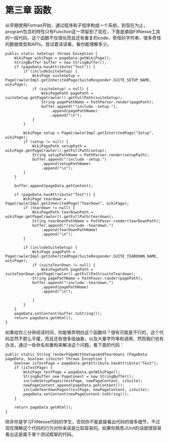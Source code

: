 # 第三章 函数

从早期使用Fortran开始，通过程序和子程序构成一个系统，到现在为止，program包含的特性只有Function这一项留到了现在，下面是摘自FitNesse工具的一段代码，这个函数不仅很长而且还有重复的code、奇怪的字符串，很多奇怪的数据类型和APIs。尝试着读读看，看你能理解多少。

    public static SeSetup) throws Exception {
        WikiPage wikiPage = pageData.getWikiPage();
        StringBuffer buffer = new StringBuffer();
        if (pageData.hasAttribute("Test")) {
            if (includeSuiteSetup) {
                WikiPage suiteSetup = PageCrawlerImpl.getInheritedPage(SuiteResponder.SUITE_SETUP_NAME, wikiPage);
                if (suiteSetup! = null) {
                    WikiPagePath pagePath = suiteSetup.getPageCrawler().getFullPath(suiteSetup);
                    String pagePathName = PathParser.render(pagePath);
                    buffer.append("!include -setup.").
                        .append(pagePathName)
                        .append("\n");
                }
            }
        
            WikiPage setup = PageCrawlerImpl.getInteritedPage("Setup", wikiPage);
            if (setup != null) {
                WikiPagePath setupPath = wikiPage.getPageCrawler().getFullPath(setup);
                String setupPathName = PathParser.render(setupPath);
                buffer.append("!include -setup.")
                    .append(setupPathName)
                    .append("\n");
            }
        }
        
        buffer.append(pageData.getContent);
        
        if (pageData.hasAttribute("Test")) {
            WikiPage teardown = PageCrawlerImpl.getInheritedPage("TearDown", wikiPage);
            if (teardown != null) {
                WikiPagePath tearDownPath = wikiPage.getPageCrawler().getFullPath(teardown);
                String tearDownPathName = PathPaser.rander(tearDownPath);
                buffer.append("!include -teardown.")
                    .append(tearDownPathName)
                    .append("\n");
            }
            
            if (includeSuiteSetup) {
                WikiPage pagePath = PageCrawlerImpl.getInheritedPage(SuiteResponder.SUITE_TEARDOWN_NAME, wikiPage);
                if (suiteTearDown != null) {
                    WikiPagePath pagePath = suiteTearDown.getPageCrawler().getFullPath(suiteTeardown);
                String pagePathName = PathPaser.rander(pagePath);
                buffer.append("!include -teardown.")
                    .append(pagePathName)
                    .append("\n");

                }
            }
        }
        pageData.setContent(buffer.toString());
        return pageData.getHtml();
    }
    
如果给你三分钟阅读时间，你能够弄明白这个函数吗？很有可能是不行的，这个代码显然不那么平缓，而且还有很多级抽象，以及大量字符串和调用，然而我们也有办法，通过一些命名和重构来解决这个问题。看下面的代码：

    public static String renderPageWithSetupsAndTeardowns (PageData pageData, boolean isSuite) throws Exception {
        boolean isTestPage = pageData.getAttribute.hasAttribute("Test");
        if (isTestPage) {
            WikiPage testPage = pageData.getWIkiPage();
            StringBuffer new PageConent = new StringBuffer();
            includeSetupPages(testPage, newPageContent, isSuite);
            newPageContent.append(pageData.getContent());
            includeTeardownPages(testPage, newPageContent, isSuite);
            pageData.setContent(newPageContent.toString());
        }
        
        return pageData.getHtml();
    }

除非你是学习FitNesse代码的学生，否则你不能直接看出代码的很多细节，不过现在理解这个代码的行为对你来说是比较容易的。如果你熟悉JUnit的话就很容易看出这是属于某个测试框架的代码。
